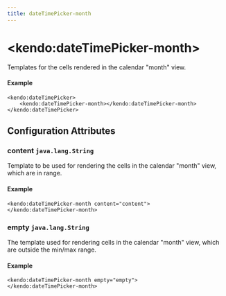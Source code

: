 ```yaml
---
title: dateTimePicker-month
---
```


# \<kendo:dateTimePicker-month\>

Templates for the cells rendered in the calendar "month" view.

#### Example
    <kendo:dateTimePicker>
        <kendo:dateTimePicker-month></kendo:dateTimePicker-month>
    </kendo:dateTimePicker>

## Configuration Attributes

### content `java.lang.String`

Template to be used for rendering the cells in the calendar "month" view, which are in range.

#### Example
    <kendo:dateTimePicker-month content="content">
    </kendo:dateTimePicker-month>

### empty `java.lang.String`

The template used for rendering cells in the calendar "month" view, which are outside the min/max range.

#### Example
    <kendo:dateTimePicker-month empty="empty">
    </kendo:dateTimePicker-month>

